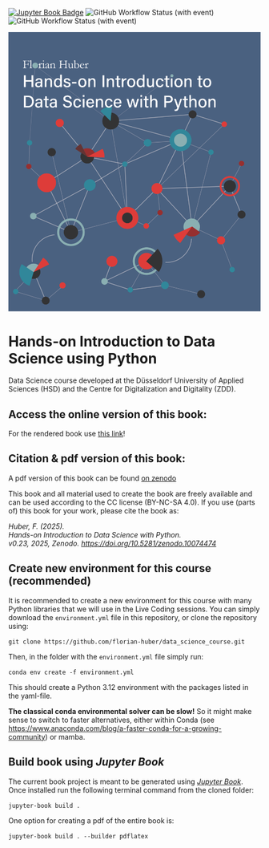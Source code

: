 [![Jupyter Book Badge](https://jupyterbook.org/badge.svg)](https://florian-huber.github.io/data_science_course/)
![GitHub Workflow Status (with event)](https://img.shields.io/github/actions/workflow/status/florian-huber/data_science_course/deploy_book.yml?label=Deploy%20book)
![GitHub Workflow Status (with event)](https://img.shields.io/github/actions/workflow/status/florian-huber/data_science_course/CI_tests.yml)

<p align="center">
    <img src="https://github.com/florian-huber/data_science_course/blob/main/images/data_science_cover_illustration.png" width="600" alt="Book cover">
</p>

# Hands-on Introduction to Data Science using Python
Data Science course developed at the Düsseldorf University of Applied Sciences (HSD) and the Centre for Digitalization and Digitality (ZDD).

## Access the online version of this book:
For the rendered book use [this link](https://florian-huber.github.io/data_science_course/book/cover.html)!

## Citation & pdf version of this book:
A pdf version of this book can be found [on zenodo](https://zenodo.org/records/10074474)

This book and all material used to create the book are freely available and can be used according to the CC license (BY-NC-SA 4.0).
If you use (parts of) this book for your work, please cite the book as:

*Huber, F. (2025).*  
*Hands-on Introduction to Data Science with Python.*  
*v0.23, 2025, Zenodo. https://doi.org/10.5281/zenodo.10074474*

## Create new environment for this course (recommended)
It is recommended to create a new environment for this course with many Python libraries that we will use in the Live Coding sessions. You can simply download the `environment.yml` file in this repository, or clone the repository using:
```
git clone https://github.com/florian-huber/data_science_course.git
```
Then, in the folder with the `environment.yml` file simply run:
```
conda env create -f environment.yml
```
This should create a Python 3.12 environment with the packages listed in the yaml-file.

**The classical conda environmental solver can be slow!** So it might make sense to switch to faster alternatives, either within Conda (see https://www.anaconda.com/blog/a-faster-conda-for-a-growing-community) or mamba.

## Build book using *Jupyter Book*

The current book project is meant to be generated using [*Jupyter Book*](https://jupyterbook.org). Once installed run the following terminal command from the cloned folder:
```
jupyter-book build . 
```

One option for creating a pdf of the entire book is:
```
jupyter-book build . --builder pdflatex
```
